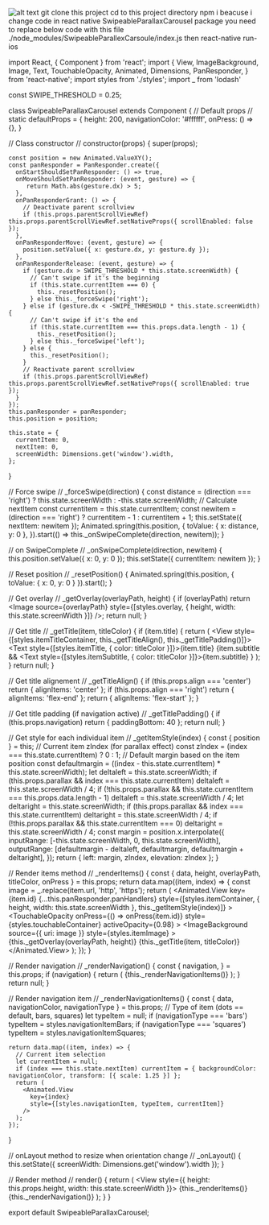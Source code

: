 ![alt text](http://www.giphy.com/gifs/xULW8HCCDm3z1IWWt2)
git clone this project
cd to this project directory
npm i 
beacuse i change code in react native SwipeableParallaxCarousel package 
you need to replace below code with this file ./node_modules/SwipeableParallexCarsoule/index.js
then react-native run-ios 

import React, { Component } from 'react';
import {
  View,
  ImageBackground,
  Image,
  Text,
  TouchableOpacity,
  Animated,
  Dimensions,
  PanResponder,
} from 'react-native';
import styles from './styles';
import _ from 'lodash'

const SWIPE_THRESHOLD = 0.25;

class SwipeableParallaxCarousel extends Component {
  // Default props
  //
  static defaultProps = {
    height: 200,
    navigationColor: '#ffffff',
    onPress: () => {},
  }

  // Class constructor
  //
  constructor(props) {
    super(props);

    const position = new Animated.ValueXY();
    const panResponder = PanResponder.create({
      onStartShouldSetPanResponder: () => true,
      onMoveShouldSetPanResponder: (event, gesture) => {
         return Math.abs(gesture.dx) > 5;
      },
      onPanResponderGrant: () => {
        // Deactivate parent scrollview
        if (this.props.parentScrollViewRef) this.props.parentScrollViewRef.setNativeProps({ scrollEnabled: false });
      },
      onPanResponderMove: (event, gesture) => {
        position.setValue({ x: gesture.dx, y: gesture.dy });
      },
      onPanResponderRelease: (event, gesture) => {
        if (gesture.dx > SWIPE_THRESHOLD * this.state.screenWidth) {
          // Can't swipe if it's the beginning
          if (this.state.currentItem === 0) {
            this._resetPosition();
          } else this._forceSwipe('right');
        } else if (gesture.dx < -SWIPE_THRESHOLD * this.state.screenWidth) {
          // Can't swipe if it's the end
          if (this.state.currentItem === this.props.data.length - 1) {
            this._resetPosition();
          } else this._forceSwipe('left');
        } else {
          this._resetPosition();
        }
        // Reactivate parent scrollview
        if (this.props.parentScrollViewRef) this.props.parentScrollViewRef.setNativeProps({ scrollEnabled: true });
      }
    });
    this.panResponder = panResponder;
    this.position = position;

    this.state = {
      currentItem: 0,
      nextItem: 0,
      screenWidth: Dimensions.get('window').width,
    };
  }

  // Force swipe
  //
  _forceSwipe(direction) {
    const distance = (direction === 'right') ? this.state.screenWidth : -this.state.screenWidth;
    // Calculate nextItem
    const currentitem = this.state.currentItem;
    const newitem = (direction === 'right') ? currentitem - 1 : currentitem + 1;
    this.setState({ nextItem: newitem });
    Animated.spring(this.position, {
      toValue: { x: distance, y: 0 },
    }).start(() => this._onSwipeComplete(direction, newitem));
  }

  // on SwipeComplete
  //
  _onSwipeComplete(direction, newitem) {
    this.position.setValue({ x: 0, y: 0 });
    this.setState({ currentItem: newitem });
  }

  // Reset position
  //
  _resetPosition() {
    Animated.spring(this.position, {
      toValue: { x: 0, y: 0 }
    }).start();
  }

  // Get overlay
  //
  _getOverlay(overlayPath, height) {
    if (overlayPath) return <Image source={overlayPath} style={[styles.overlay, { height, width: this.state.screenWidth }]} />;
    return null;
  }

  // Get title
  //
  _getTitle(item, titleColor) {
    if (item.title) {
      return (
        <View style={[styles.itemTitleContainer, this._getTitleAlign(), this._getTitlePadding()]}>
          <Text style={[styles.itemTitle, { color: titleColor }]}>{item.title}</Text>
          {item.subtitle &&
          <Text style={[styles.itemSubtitle, { color: titleColor }]}>{item.subtitle}</Text>
          }
        </View>
      );
    }
    return null;
  }

  // Get title alignement
  //
  _getTitleAlign() {
    if (this.props.align === 'center') return { alignItems: 'center' };
    if (this.props.align === 'right') return { alignItems: 'flex-end' };
    return { alignItems: 'flex-start' };
  }

  // Get title padding (if navigation active)
  //
  _getTitlePadding() {
    if (this.props.navigation) return { paddingBottom: 40 };
    return null;
  }

  // Get style for each individual item
  //
  _getItemStyle(index) {
    const { position } = this;
    // Current item zIndex (for parallax effect)
    const zIndex = (index === this.state.currentItem) ? 0 : 1;
    // Default margin based on the item position
    const defaultmargin = ((index - this.state.currentItem) * this.state.screenWidth);
    let deltaleft = this.state.screenWidth;
    if (this.props.parallax && index === this.state.currentItem) deltaleft = this.state.screenWidth / 4;
    if (!this.props.parallax && this.state.currentItem === this.props.data.length - 1) deltaleft = this.state.screenWidth / 4;
    let deltaright = this.state.screenWidth;
    if (this.props.parallax && index === this.state.currentItem) deltaright = this.state.screenWidth / 4;
    if (!this.props.parallax && this.state.currentItem === 0) deltaright = this.state.screenWidth / 4;
    const margin = position.x.interpolate({
      inputRange: [-this.state.screenWidth, 0, this.state.screenWidth],
      outputRange: [defaultmargin - deltaleft, defaultmargin, defaultmargin + deltaright],
    });
    return { left: margin, zIndex, elevation: zIndex };
  }

  // Render items method
  //
  _renderItems() {
    const {
      data,
      height,
      overlayPath,
      titleColor,
      onPress
    } = this.props;
    return data.map((item, index) => {
      const image = _.replace(item.url, 'http', 'https');
      return (
        <Animated.View
          key={item.id}
          {...this.panResponder.panHandlers}
          style={[styles.itemContainer, { height, width: this.state.screenWidth }, this._getItemStyle(index)]}
        >
          <TouchableOpacity
            onPress={() => onPress(item.id)}
            style={styles.touchableContainer}
            activeOpacity={0.98}
          >
            <ImageBackground
              source={{ uri: image }}
              style={styles.itemImage}
            >
              {this._getOverlay(overlayPath, height)}
              {this._getTitle(item, titleColor)}
            </ImageBackground>
          </TouchableOpacity>
        </Animated.View>
      );
    });
  }

  // Render navigation
  //
  _renderNavigation() {
    const {
      navigation,
    } = this.props;
    if (navigation) {
      return (
        <View style={styles.navigationContainer}>
          {this._renderNavigationItems()}
        </View>
      );
    }
    return null;
  }

  // Render navigation item
  //
  _renderNavigationItems() {
    const {
      data,
      navigationColor,
      navigationType
    } = this.props;
    // Type of item (dots == default, bars, squares)
    let typeItem = null;
    if (navigationType === 'bars') typeItem = styles.navigationItemBars;
    if (navigationType === 'squares') typeItem = styles.navigationItemSquares;

    return data.map((item, index) => {
      // Current item selection
      let currentItem = null;
      if (index === this.state.nextItem) currentItem = { backgroundColor: navigationColor, transform: [{ scale: 1.25 }] };
      return (
        <Animated.View
          key={index}
          style={[styles.navigationItem, typeItem, currentItem]}
        />
      );
    });
  }

  // onLayout method to resize when orientation change
  //
  _onLayout() {
    this.setState({ screenWidth: Dimensions.get('window').width });
  }

  // Render method
  //
  render() {
    return (
      <View onLayout={this._onLayout.bind(this)}>
        <View style={{ height: this.props.height, width: this.state.screenWidth }}>
          {this._renderItems()}
          {this._renderNavigation()}
        </View>
      </View>
    );
  }
}

export default SwipeableParallaxCarousel;
